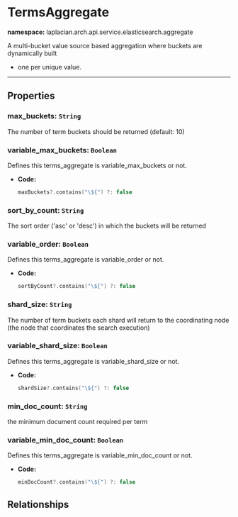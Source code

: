 

# **TermsAggregate**
**namespace:** laplacian.arch.api.service.elasticsearch.aggregate

A multi-bucket value source based aggregation where buckets are dynamically built
- one per unique value.




---

## Properties

### max_buckets: `String`
The number of term buckets should be returned (default: 10)


### variable_max_buckets: `Boolean`
Defines this terms_aggregate is variable_max_buckets or not.
- **Code:**
  ```kotlin
  maxBuckets?.contains("\${") ?: false
  ```

### sort_by_count: `String`
The sort order ('asc' or 'desc') in which the buckets will be returned


### variable_order: `Boolean`
Defines this terms_aggregate is variable_order or not.
- **Code:**
  ```kotlin
  sortByCount?.contains("\${") ?: false
  ```

### shard_size: `String`
The number of term buckets each shard will return to the coordinating node
(the node that coordinates the search execution)


### variable_shard_size: `Boolean`
Defines this terms_aggregate is variable_shard_size or not.
- **Code:**
  ```kotlin
  shardSize?.contains("\${") ?: false
  ```

### min_doc_count: `String`
the minimum document count required per term


### variable_min_doc_count: `Boolean`
Defines this terms_aggregate is variable_min_doc_count or not.
- **Code:**
  ```kotlin
  minDocCount?.contains("\${") ?: false
  ```

## Relationships
